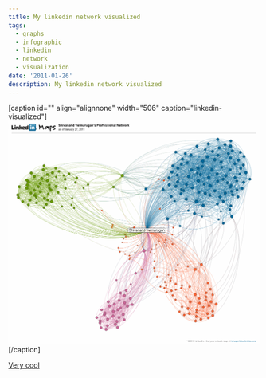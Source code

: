 ```yaml
---
title: My linkedin network visualized
tags:
  - graphs
  - infographic
  - linkedin
  - network
  - visualization
date: '2011-01-26'
description: My linkedin network visualized
---
```


\[caption id="" align="alignnone" width="506" caption="linkedin-visualized"\]![](/images/inmap.gif)\[/caption\]

[Very cool][0]


[0]: http://inmaps.linkedinlabs.com/share/Shivanand_Velmurugan/88004013062745336577671054227284913678